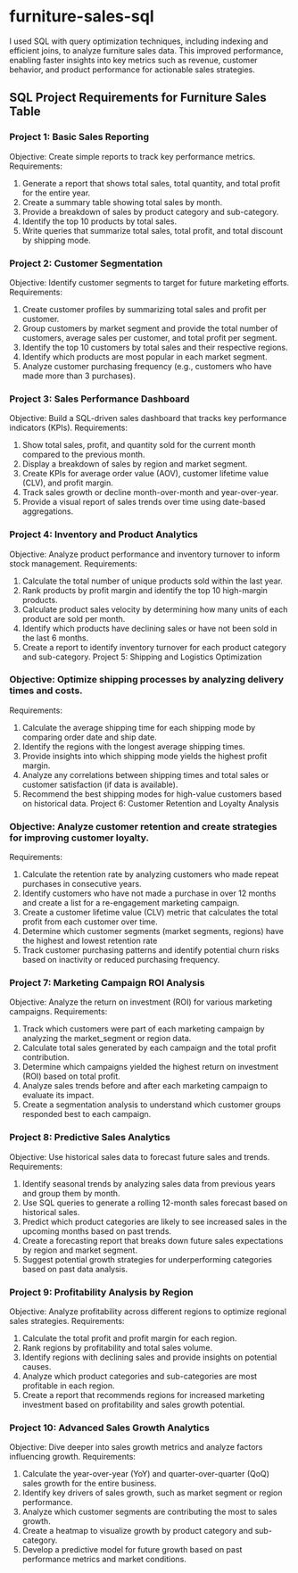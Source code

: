 # furniture-sales-sql

I used SQL with query optimization techniques, including indexing and efficient joins, to analyze furniture sales data. This improved performance, enabling faster insights into key metrics such as revenue, customer behavior, and product performance for actionable sales strategies.

## SQL Project Requirements for Furniture Sales Table
### Project 1: Basic Sales Reporting
Objective: Create simple reports to track key performance metrics.
Requirements:
1. Generate a report that shows total sales, total quantity, and total profit for the entire year.
2. Create a summary table showing total sales by month.
3. Provide a breakdown of sales by product category and sub-category.
4. Identify the top 10 products by total sales.
5. Write queries that summarize total sales, total profit, and total discount by shipping mode.
   
### Project 2: Customer Segmentation
Objective: Identify customer segments to target for future marketing efforts.
Requirements:
1. Create customer profiles by summarizing total sales and profit per customer.
2. Group customers by market segment and provide the total number of customers, average sales
per customer, and total profit per segment.
3. Identify the top 10 customers by total sales and their respective regions.
4. Identify which products are most popular in each market segment.
5. Analyze customer purchasing frequency (e.g., customers who have made more than 3
purchases).
### Project 3: Sales Performance Dashboard
Objective: Build a SQL-driven sales dashboard that tracks key performance indicators (KPIs).
Requirements:
1. Show total sales, profit, and quantity sold for the current month compared to the previous month.
2. Display a breakdown of sales by region and market segment.
3. Create KPIs for average order value (AOV), customer lifetime value (CLV), and profit margin.
4. Track sales growth or decline month-over-month and year-over-year.
5. Provide a visual report of sales trends over time using date-based aggregations.
### Project 4: Inventory and Product Analytics
Objective: Analyze product performance and inventory turnover to inform stock management.
Requirements:
1. Calculate the total number of unique products sold within the last year.
2. Rank products by profit margin and identify the top 10 high-margin products.
3. Calculate product sales velocity by determining how many units of each product are sold per
month.
4. Identify which products have declining sales or have not been sold in the last 6 months.
5. Create a report to identify inventory turnover for each product category and sub-category.
Project 5: Shipping and Logistics Optimization
### Objective: Optimize shipping processes by analyzing delivery times and costs.
Requirements:
1. Calculate the average shipping time for each shipping mode by comparing order date and ship
date.
2. Identify the regions with the longest average shipping times.
3. Provide insights into which shipping mode yields the highest profit margin.
4. Analyze any correlations between shipping times and total sales or customer satisfaction (if data
is available).
5. Recommend the best shipping modes for high-value customers based on historical data.
Project 6: Customer Retention and Loyalty Analysis
### Objective: Analyze customer retention and create strategies for improving customer loyalty.
Requirements:
1. Calculate the retention rate by analyzing customers who made repeat purchases in consecutive
years.
2. Identify customers who have not made a purchase in over 12 months and create a list for a
re-engagement marketing campaign.
3. Create a customer lifetime value (CLV) metric that calculates the total profit from each customer
over time.
4. Determine which customer segments (market segments, regions) have the highest and lowest retention rate
5. Track customer purchasing patterns and identify potential churn risks based on inactivity or
reduced purchasing frequency.
### Project 7: Marketing Campaign ROI Analysis
Objective: Analyze the return on investment (ROI) for various marketing campaigns.
Requirements:
1. Track which customers were part of each marketing campaign by analyzing the market_segment
or region data.
2. Calculate total sales generated by each campaign and the total profit contribution.
3. Determine which campaigns yielded the highest return on investment (ROI) based on total profit.
4. Analyze sales trends before and after each marketing campaign to evaluate its impact.
5. Create a segmentation analysis to understand which customer groups responded best to each
campaign.
### Project 8: Predictive Sales Analytics
Objective: Use historical sales data to forecast future sales and trends.
Requirements:
1. Identify seasonal trends by analyzing sales data from previous years and group them by month.
2. Use SQL queries to generate a rolling 12-month sales forecast based on historical sales.
3. Predict which product categories are likely to see increased sales in the upcoming months based
on past trends.
4. Create a forecasting report that breaks down future sales expectations by region and market
segment.
5. Suggest potential growth strategies for underperforming categories based on past data analysis.
### Project 9: Profitability Analysis by Region
Objective: Analyze profitability across different regions to optimize regional sales strategies.
Requirements:
1. Calculate the total profit and profit margin for each region.
2. Rank regions by profitability and total sales volume.
3. Identify regions with declining sales and provide insights on potential causes.
4. Analyze which product categories and sub-categories are most profitable in each region.
5. Create a report that recommends regions for increased marketing investment based on
profitability and sales growth potential.
### Project 10: Advanced Sales Growth Analytics
Objective: Dive deeper into sales growth metrics and analyze factors influencing growth.
Requirements:
1. Calculate the year-over-year (YoY) and quarter-over-quarter (QoQ) sales growth for the entire
business.
2. Identify key drivers of sales growth, such as market segment or region performance.
3. Analyze which customer segments are contributing the most to sales growth.
4. Create a heatmap to visualize growth by product category and sub-category.
5. Develop a predictive model for future growth based on past performance metrics and market
conditions.
